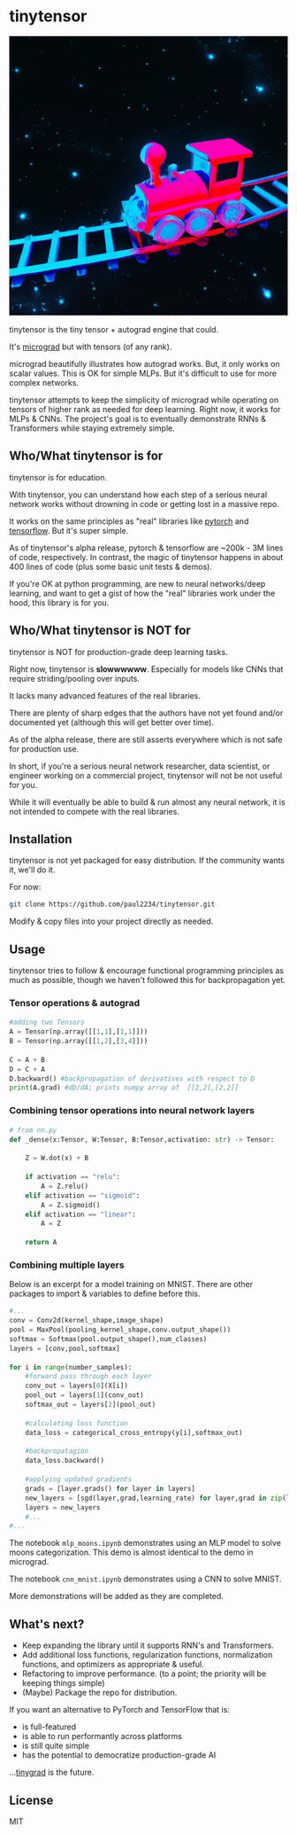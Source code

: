 # tinytensor

![tinytensor - the little tensor + autograd engine that could.](tinytensor_engine.png)

tinytensor is the tiny tensor + autograd engine that could. 

It's [micrograd](https://github.com/karpathy/micrograd) but with tensors (of any rank).

micrograd beautifully illustrates how autograd works. But, it only works on scalar values. This is OK for simple MLPs. But it's difficult to use for more complex networks.

tinytensor attempts to keep the simplicity of micrograd while operating on tensors of higher rank as needed for deep learning. Right now, it works for MLPs & CNNs. The project's goal is to eventually demonstrate RNNs & Transformers while staying extremely simple. 

## Who/What tinytensor is for
tinytensor is for education. 

With tinytensor, you can understand how each step of a serious neural network works without drowning in code or getting lost in a massive repo.

It works on the same principles as "real" libraries like [pytorch](https://github.com/pytorch/pytorch) and [tensorflow](https://github.com/tensorflow/tensorflow). But it's super simple.

As of tinytensor's alpha release, pytorch & tensorflow are ~200k - 3M lines of code, respectively. In contrast, the magic of tinytensor happens in about 400 lines of code (plus some basic unit tests & demos).

If you're OK at python programming, are new to neural networks/deep learning, and want to get a gist of how the "real" libraries work under the hood, this library is for you.

## Who/What tinytensor is NOT for
tinytensor is NOT for production-grade deep learning tasks.

Right now, tinytensor is **slowwwwww**. Especially for models like CNNs that require striding/pooling over inputs.

It lacks many advanced features of the real libraries. 

There are plenty of sharp edges that the authors have not yet found and/or documented yet (although this will get better over time).

As of the alpha release, there are still asserts everywhere which is not safe for production use.

In short, if you're a serious neural network researcher, data scientist, or engineer working on a commercial project, tinytensor will not be not useful for you.

While it will eventually be able to build & run almost any neural network, it is not intended to compete with the real libraries.

## Installation
tinytensor is not yet packaged for easy distribution. If the community wants it, we'll do it.

For now:
```bash
git clone https://github.com/paul2234/tinytensor.git
```

Modify & copy files into your project directly as needed.

## Usage
tinytensor tries to follow & encourage functional programming principles as much as possible, though we haven't followed this for backpropagation yet.

### Tensor operations & autograd
```python
#adding two Tensors
A = Tensor(np.array([[1,1],[1,1]]))
B = Tensor(np.array([[1,2],[3,4]]))

C = A + B
D = C + A
D.backward() #backpropagation of derivatives with respect to D
print(A.grad) #dD/dA; prints numpy array of  [[2,2],[2,2]]
```
### Combining tensor operations into neural network layers
```python
# from nn.py
def _dense(x:Tensor, W:Tensor, B:Tensor,activation: str) -> Tensor:

    Z = W.dot(x) + B

    if activation == "relu":
        A = Z.relu()
    elif activation == "sigmoid":
        A = Z.sigmoid()
    elif activation == "linear":
        A = Z

    return A
```

### Combining multiple layers
Below is an excerpt for a model training on MNIST. There are other packages to import & variables to define before this.
```python
#...
conv = Conv2d(kernel_shape,image_shape)
pool = MaxPool(pooling_kernel_shape,conv.output_shape())
softmax = Softmax(pool.output_shape(),num_classes)
layers = [conv,pool,softmax]

for i in range(number_samples):
    #forward pass through each layer
    conv_out = layers[0](X[i])
    pool_out = layers[1](conv_out)
    softmax_out = layers[2](pool_out)

    #calculating loss function
    data_loss = categorical_cross_entropy(y[i],softmax_out)

    #backpropatagion 
    data_loss.backward()

    #applying updated gradients
    grads = [layer.grads() for layer in layers]
    new_layers = [sgd(layer,grad,learning_rate) for layer,grad in zip(layers,grads)]
    layers = new_layers
    #...
#...
```
The notebook `mlp_moons.ipynb` demonstrates using an MLP model to solve moons categorization. This demo is almost identical to the demo in micrograd. 

The notebook `cnn_mnist.ipynb` demonstrates using a CNN to solve MNIST.

More demonstrations will be added as they are completed.

## What's next?
* Keep expanding the library until it supports RNN's and Transformers.
* Add additional loss functions, regularization functions, normalization functions, and optimizers as appropriate & useful.
* Refactoring to improve performance. (to a point; the priority will be keeping things simple)
* (Maybe) Package the repo for distribution.

If you want an alternative to PyTorch and TensorFlow that is:
* is full-featured
* is able to run performantly across platforms
* is still quite simple
* has the potential to democratize production-grade AI

...[tinygrad](https://github.com/tinygrad/tinygrad) is the future.

## License
MIT